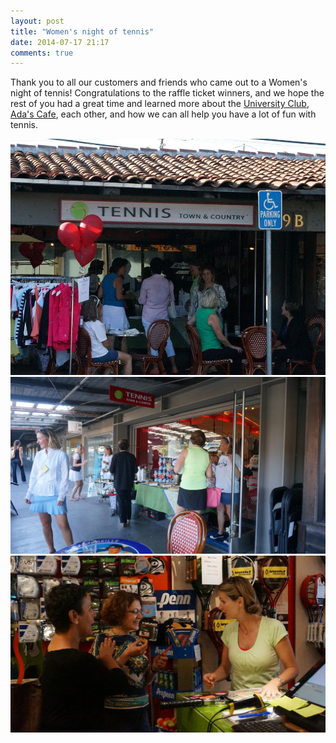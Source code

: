 ```yaml
---
layout: post
title: "Women's night of tennis"
date: 2014-07-17 21:17
comments: true
---
```


Thank you to all our customers and friends who came out to a Women's night of tennis!  Congratulations
to the raffle ticket winners, and we hope the rest of you had a great time and learned more about
the <a href="http://www.ucpaloalto.com/">University Club</a>, <a href="http://www.adascafe.org/">Ada's Cafe</a>, each other,
and how we can all help you have a lot of fun with tennis.

<img src="../../images/photos/DSC02328_w920.jpg">

<img src="../../images/photos/DSC02317_h920.jpg">

<img src="../../images/photos/DSC02407_h920.jpg">

